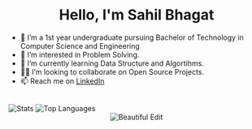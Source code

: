 <h1 align="center">Hello, I'm Sahil Bhagat </h1> 

- 👋 I’m  a 1st year undergraduate pursuing Bachelor of Technology in Computer Science and Engineering
- 👀 I’m interested in Problem Solving.
- 🌱 I’m currently learning Data Structure and Algortihms.
- 👩‍💻 I’m looking to collaborate on Open Source Projects.
- 📫 Reach me on [LinkedIn](https://www.linkedin.com/in/sahil-bhagat-51b617228/)
 <br><br>


 <img alt="Stats" src="https://github-readme-stats.vercel.app/api?username=bhagat-sahil&show_icons=true&count_private=true&theme=react&hide_border=true&bg_color=0D1117" />

 <img alt="Top Languages" src="https://github-readme-stats.vercel.app/api/top-langs/?username=bhagat-sahil&langs_count=8&count_private=true&layout=compact&theme=react&hide_border=true&bg_color=0D1117" />
 
 <div align="center">
<img src="https://github-readme-streak-stats.herokuapp.com/?user=bhagat-sahil&theme=black-ice&hide_border=true&stroke=0000&background=060A0CD0" alt="Beautiful Edit"/>
</div>
